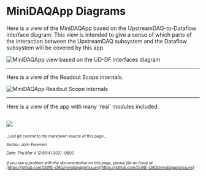 # MiniDAQApp Diagrams
Here is a view of the MiniDAQApp based on the UpstreamDAQ-to-Dataflow interface diagram.  This view is intended to give a sense of which parts of the interaction between the UpstreamDAQ subsystem and the Dataflow subsystem will be covered by this app.  

![MiniDAQApp view based on the UD-DF interfaces diagram](https://user-images.githubusercontent.com/36311946/102424947-e3f2ff80-3fd1-11eb-9422-202115c89219.png)


***

Here is a view of the Readout Scope internals.

![MiniDAQApp Readout Scope internals](https://user-images.githubusercontent.com/36311946/102642852-ea918c00-4123-11eb-9333-be97c6b79cf2.png)


***

Here is a view of the app with many 'real' modules included.

![](https://user-images.githubusercontent.com/36311946/104197413-9dcf6700-53ea-11eb-84be-faec37d60fd9.png)
-----

<font size="1">
_Last git commit to the markdown source of this page:_


_Author: John Freeman_

_Date: Thu Mar 4 12:56:41 2021 -0600_

_If you see a problem with the documentation on this page, please file an Issue at [https://github.com/DUNE-DAQ/minidaqapp/issues](https://github.com/DUNE-DAQ/minidaqapp/issues)_
</font>
